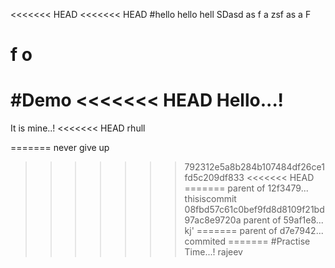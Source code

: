 <<<<<<< HEAD
<<<<<<< HEAD
#hello
hello
hell
SDasd
as
f
a
zsf
as
a
F

f
o
=======
#Demo
<<<<<<< HEAD
Hello...!
=======
It is mine..!
<<<<<<< HEAD
rhull

=======
never give up
>>>>>>> 792312e5a8b284b107484df26ce1fd5c209df833
<<<<<<< HEAD
=======
>>>>>>> parent of 12f3479... thisiscommit
>>>>>>> 08fbd57c61c0bef9fd8d8109f21bd97ac8e9720a
>>>>>>> parent of 59af1e8... kj'
=======
>>>>>>> parent of d7e7942... commited
=======
#Practise Time...!
>>>>>>> rajeev
